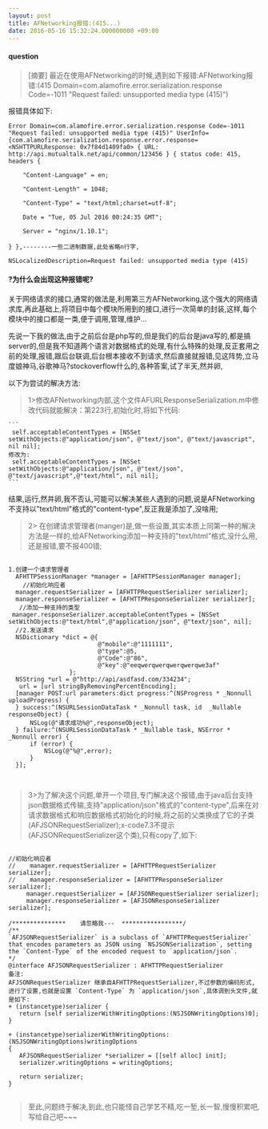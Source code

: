 ```yaml
---
layout: post
title: AFNetworking报错:(415...)
date: 2016-05-16 15:32:24.000000000 +09:00
---
```


#### question

> [摘要] 最近在使用AFNetworking的时候,遇到如下报错:AFNetworking报错:(415 Domain=com.alamofire.error.serialization.response Code=-1011 "Request failed: unsupported media type (415)")

报错具体如下:

```
Error Domain=com.alamofire.error.serialization.response Code=-1011 "Request failed: unsupported media type (415)" UserInfo={com.alamofire.serialization.response.error.response=<NSHTTPURLResponse: 0x7f84d1409fa0> { URL: http://api.mutualtalk.net/api/common/123456 } { status code: 415, headers {

    "Content-Language" = en;

    "Content-Length" = 1048;

    "Content-Type" = "text/html;charset=utf-8";

    Date = "Tue, 05 Jul 2016 00:24:35 GMT";

    Server = "nginx/1.10.1";

} },--------一些二进制数据,此处省略n行字,

NSLocalizedDescription=Request failed: unsupported media type (415)

```
#### ?为什么会出现这种报错呢?
关于网络请求的接口,通常的做法是,利用第三方AFNetworking,这个强大的网络请求库,再此基础上,将项目中每个模块所用到的接口,进行一次简单的封装,这样,每个模块中的接口都是一类,便于调用,管理,维护...

先说一下我的做法,由于之前后台是php写的,但是我们的后台是java写的,都是搞server的,但是我不知道两个语言对数据格式的处理,有什么特殊的处理,反正套用之前的处理,报错,跟后台联调,后台根本接收不到请求,然后直接就报错,见这阵势,立马度娘神马,谷歌神马?stockoverflow什么的,各种答案,试了半天,然并卵,

以下为尝试的解决方法:
	
> 1>修改AFNetworking内部,这个文件AFURLResponseSerialization.m中修改代码就能解决：第223行,初始化时,将如下代码:

	```
	 self.acceptableContentTypes = [NSSet setWithObjects:@"application/json", @"text/json", @"text/javascript", nil nil]; 
	修改为:
     self.acceptableContentTypes = [NSSet setWithObjects:@"application/json", @"text/json", @"text/javascript",@"text/html", nil nil];  
	```
	
 结果,运行,然并卵,我不否认,可能可以解决某些人遇到的问题,说是AFNetworking不支持以"text/html"格式的"content-type",反正我是添加了,没啥用;
 
 > 2> 在创建请求管理者(manger)是,做一些设置,其实本质上同第一种的解决方法是一样的,给AFNetworking添加一种支持的"text/html"格式,没什么用,还是报错,要不报400错;
 
  ```
  
  1.创建一个请求管理者
    AFHTTPSessionManager *manager = [AFHTTPSessionManager manager];
      //初始化响应者
    manager.requestSerializer = [AFHTTPRequestSerializer serializer];
    manager.responseSerializer = [AFHTTPResponseSerializer serializer];
     //添加一种支持的类型
   manager.responseSerializer.acceptableContentTypes = [NSSet setWithObjects:@"text/html",@"application/json", @"text/json", nil];
    //2.发送请求
    NSDictionary *dict = @{
                           @"mobile":@"1111111",
                           @"type":@5,
                           @"Code":@"86",
                           @"key":@"eeqwerqwerqwerqwerqwe3af"
                   };
    NSString *url = @"http://api/asdfasd.com/334234";
     url = [url stringByRemovingPercentEncoding];  
    [manager POST:url parameters:dict progress:^(NSProgress * _Nonnull uploadProgress) {  
    } success:^(NSURLSessionDataTask * _Nonnull task, id  _Nullable responseObject) {
        NSLog(@"请求成功%@",responseObject);
    } failure:^(NSURLSessionDataTask * _Nullable task, NSError * _Nonnull error) {
        if (error) {
            NSLog(@"%@",error);
        }
    }];
    
    
 ```
 
 
 > 3>为了解决这个问题,单开一个项目,专门解决这个报错,由于java后台支持json数据格式传输,支持"application/json"格式的"content-type",后来在对请求数据格式和响应数据格式初始化的时候,将之前的父类换成了它的子类(AFJSONRequestSerializer);x-code7.3不提示(AFJSONRequestSerializer这个类),只有copy了,如下:
 
 
 ```
 
 //初始化响应者
//    manager.requestSerializer = [AFHTTPRequestSerializer serializer];
//    manager.responseSerializer = [AFHTTPResponseSerializer serializer];
      manager.requestSerializer = [AFJSONRequestSerializer serializer];
      manager.responseSerializer = [AFJSONResponseSerializer serializer];

/***************    请忽略我---  *****************/
/**
 `AFJSONRequestSerializer` is a subclass of `AFHTTPRequestSerializer` that encodes parameters as JSON using `NSJSONSerialization`, setting the `Content-Type` of the encoded request to `application/json`.
 */
@interface AFJSONRequestSerializer : AFHTTPRequestSerializer
备注:
AFJSONRequestSerializer 继承自AFHTTPRequestSerializer,不过参数的编码形式,进行了设置,也就是设置 `Content-Type` 为 `application/json`,具体调到头文件,就是如下:
+ (instancetype)serializer {
    return [self serializerWithWritingOptions:(NSJSONWritingOptions)0];
}

+ (instancetype)serializerWithWritingOptions:(NSJSONWritingOptions)writingOptions
{
    AFJSONRequestSerializer *serializer = [[self alloc] init];
    serializer.writingOptions = writingOptions;

    return serializer;
}


```

> 至此,问题终于解决,到此,也只能怪自己学艺不精,吃一堑,长一智,慢慢积累吧,写给自己吧~~~
	
